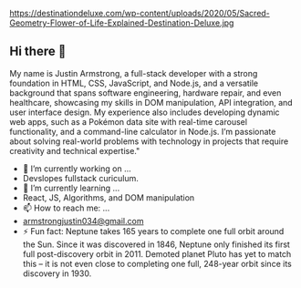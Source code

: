 https://destinationdeluxe.com/wp-content/uploads/2020/05/Sacred-Geometry-Flower-of-Life-Explained-Destination-Deluxe.jpg
## Hi there 👋

My name is Justin Armstrong, a full-stack developer with a strong foundation in HTML, CSS, JavaScript, and Node.js, and a versatile background that spans software engineering, hardware repair, and even healthcare, showcasing my skills in DOM manipulation, API integration, and user interface design. My experience also includes developing dynamic web apps, such as a Pokémon data site with real-time carousel functionality, and a command-line calculator in Node.js. I’m passionate about solving real-world problems with technology in projects that require creativity and technical expertise."

- 🔭 I’m currently working on ...
-    Devslopes fullstack curiculum.    
- 🌱 I’m currently learning ...
-    React, JS, Algorithms, and DOM manipulation
- 📫 How to reach me: ...
-    armstrongjustin034@gmail.com
- ⚡ Fun fact: 
     Neptune takes 165 years to complete one full orbit around the Sun. Since it was discovered in 1846, Neptune only finished its first full post-discovery orbit in 2011.
     Demoted planet Pluto has yet to match this – it is not even close to completing one full, 248-year orbit since its discovery in 1930.
